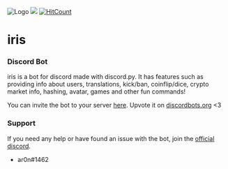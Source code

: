![Logo](https://i.imgur.com/cd4FWmj.png)
![](https://camo.githubusercontent.com/cfcaf3a99103d61f387761e5fc445d9ba0203b01/68747470733a2f2f7472617669732d63692e6f72672f6477796c2f657374612e7376673f6272616e63683d6d6173746572) [![HitCount](http://hits.dwyl.io/ar00n/iris.svg)](http://hits.dwyl.io/ar00n/iris)
# iris
### Discord Bot
iris is a bot for discord made with discord.py. It has features such as providing info about users, translations, kick/ban, coinflip/dice, crypto market info, hashing, avatar, games and other fun commands!

You can invite the bot to your server [here](https://discordapp.com/api/oauth2/authorize?client_id=396322727079968778&permissions=70778055&scope=bot). Upvote it on [discordbots.org](https://discordbots.org/bot/396322727079968778) <3

### Support
If you need any help or have found an issue with the bot, join the [official discord](https://discord.gg/JrYWrnv).

- ar0n#1462
